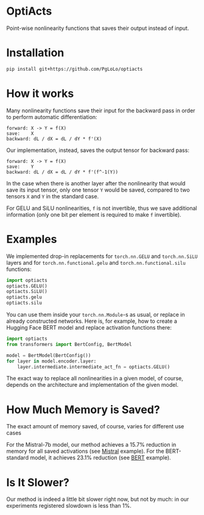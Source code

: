 # OptiActs

Point-wise nonlinearity functions that saves their output instead of input.


# Installation
```bash
pip install git+https://github.com/PgLoLo/optiacts
``` 


# How it works
Many nonlinearity functions save their input for the backward pass in order to perform automatic differentiation:

```
forward: X -> Y = f(X)
save:    X
backward: dL / dX = dL / dY * f'(X)   
```

Our implementation, instead, saves the output tensor for backward pass:
```
forward: X -> Y = f(X)
save:    Y
backward: dL / dX = dL / dY * f'(f^-1(Y))
```
In the case when there is another layer after the nonlinearity that would save its input tensor, only one tensor `Y` would be saved, compared to two tensors `X` and `Y` in the standard case.

For GELU and SiLU nonlinearities, `f` is not invertible, thus we save additional information (only one bit per element is required to make `f` invertible).


# Examples
We implemented drop-in replacements for `torch.nn.GELU` and `torch.nn.SiLU` layers and for `torch.nn.functional.gelu` and `torch.nn.functional.silu` functions:

```python
import optiacts
optiacts.GELU()
optiacts.SiLU()
optiacts.gelu
optiacts.silu
```

You can use them inside your `torch.nn.Module`-s as usual, or replace in already constructed networks. Here is, for example, how to create a Hugging Face BERT model and replace activation functions there:
```python
import optiacts
from transformers import BertConfig, BertModel

model = BertModel(BertConfig())
for layer in model.encoder.layer:
    layer.intermediate.intermediate_act_fn = optiacts.GELU()
```
The exact way to replace all nonlinearities in a given model, of course, depends on the architecture and implementation of the given model.


# How Much Memory is Saved?
The exact amount of memory saved, of course, varies for different use cases

For the Mistral-7b model, our method achieves a 15.7% reduction in memory for all saved activations (see [Mistral](./examples/Mistral.ipynb) example).
For the BERT-standard model, it achieves 23.1% reduction (see [BERT](./examples/BERT.ipynb) example).


# Is It Slower?
Our method is indeed a little bit slower right now, but not by much: in our experiments registered slowdown is less than 1%.

